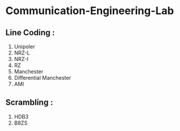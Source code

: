 # Communication-Engineering-Lab

## Line Coding :

1. Unipoler
2. NRZ-L
3. NRZ-I
4. RZ
5. Manchester
6. Differential Manchester
7. AMI

## Scrambling :

1. HDB3
2. B8ZS
